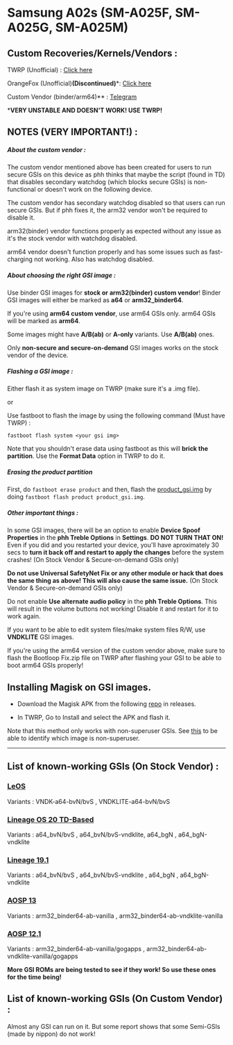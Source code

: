 # Samsung A02s (SM-A025F, SM-A025G, SM-A025M)

## Custom Recoveries/Kernels/Vendors :

TWRP (Unofficial) : [Click here](https://forum.xda-developers.com/t/recovery-unofficial-twrp-for-galaxy-a02s-snapdragon.4294377/)

OrangeFox (Unofficial)**(Discontinued)***: [Click here](https://forum.xda-developers.com/t/recovery-unofficial-twrp-for-galaxy-a02s-snapdragon.4294377/)

Custom Vendor (binder/arm64)** : [Telegram](https://t.me/samsung_galaxy_m01_a01_m11_a11)

***VERY UNSTABLE AND DOESN'T WORK! USE TWRP!**

## NOTES (VERY IMPORTANT!) :

##### About the custom vendor :

The custom vendor mentioned above has been created for users to run secure GSIs on this device as phh thinks that maybe the script (found in TD) that disables secondary watchdog (which blocks secure GSIs) is non-functional or doesn't work on the following device.

The custom vendor has secondary watchdog disabled so that users can run secure GSIs. But if phh fixes it, the arm32 vendor won't be required to disable it.

arm32(binder) vendor functions properly as expected without any issue as it's the stock vendor with watchdog disabled.

arm64 vendor doesn't function properly and has some issues such as fast-charging not working. Also has watchdog disabled.

##### About choosing the right GSI image :

Use binder GSI images for **stock or arm32(binder) custom vendor**! Binder GSI images will either be marked as **a64** or **arm32_binder64**. 

If you're using **arm64 custom vendor**, use arm64 GSIs only. arm64 GSIs will be marked as **arm64**.

Some images might have **A/B(ab)** or **A-only** variants. Use **A/B(ab)** ones.

Only **non-secure and secure-on-demand** GSI images works on the stock vendor of the device.

##### Flashing a GSI image :
Either flash it as system image on TWRP (make sure it's a .img file).

or

Use fastboot to flash the image by using the following command (Must have TWRP) :

`fastboot flash system <your gsi img>`

Note that you shouldn't erase data using fastboot as this will **brick the partition**. Use the **Format Data** option in TWRP to do it.

##### Erasing the product partition

First, do `fastboot erase product` and then, flash the [product_gsi.img](https://forum.xda-developers.com/attachments/product_gsi-img.5371179/) by doing `fastboot flash product product_gsi.img`.

##### Other important things :

In some GSI images, there will be an option to enable **Device Spoof Properties** in the **phh Treble Options** in **Settings**. **DO NOT TURN THAT ON!** Even if you did and you restarted your device, you'll have aproximately 30 secs to **turn it back off and restart to apply the changes** before the system crashes! (On Stock Vendor & Secure-on-demand GSIs only)

**Do not use Universal SafetyNet Fix or any other module or hack that does the same thing as above! This will also cause the same issue.** (On Stock Vendor & Secure-on-demand GSIs only)

Do not enable **Use alternate audio policy** in the **phh Treble Options**. This will result in the volume buttons not working! Disable it and restart for it to work again.

If you want to be able to edit system files/make system files R/W, use **VNDKLITE** GSI images.

If you're using the arm64 version of the custom vendor above, make sure to flash the Bootloop Fix.zip file on TWRP after flashing your GSI to be able to boot arm64 GSIs properly!

## Installing Magisk on GSI images.

- Download the Magisk APK from the following [repo](https://github.com/topjohnwu/Magisk) in releases.
  
- In TWRP, Go to Install and select the APK and flash it.
  

Note that this method only works with non-superuser GSIs. See [this](https://github.com/phhusson/treble_experimentations/wiki/Frequently-Asked-Questions-%28FAQ%29#naming-conventions-that-some-gsi-buildermaintainer-uses) to be able to identify which image is non-superuser.


***


## List of known-working GSIs (On Stock Vendor) :

### [LeOS](https://github.com/phhusson/treble_experimentations/wiki/Generic-System-Image-%28GSI%29-list#:~:text=17%20Jan-,LeOS%2020%20%26%20T,-Harvey186)
Variants : VNDK-a64-bvN/bvS , VNDKLITE-a64-bvN/bvS

### [Lineage OS 20 TD-Based](https://github.com/phhusson/treble_experimentations/wiki/Generic-System-Image-%28GSI%29-list#:~:text=18%20Feb-,LineageOS%0ATD%2Dbased,-AndyYan)

Variants : a64_bvN/bvS , a64_bvN/bvS-vndklite, a64_bgN , a64_bgN-vndklite

### [Lineage 19.1](https://github.com/phhusson/treble_experimentations/wiki/Generic-System-Image-%28GSI%29-list#:~:text=12%20Jan-,LineageOS%2019.1,-AndyYan)

Variants : a64_bvN/bvS , a64_bvN/bvS-vndklite , a64_bgN , a64_bgN-vndklite

### [AOSP 13](https://github.com/phhusson/treble_experimentations/wiki/Generic-System-Image-%28GSI%29-list#:~:text=31%20Jan-,AOSP,-TrebleDroid%20Builders)

Variants : arm32_binder64-ab-vanilla , arm32_binder64-ab-vndklite-vanilla

### [AOSP 12.1](https://github.com/phhusson/treble_experimentations/wiki/Generic-System-Image-%28GSI%29-list#:~:text=09%20Nov-,AOSP%2012.1,-Phhusson)

Variants : arm32_binder64-ab-vanilla/gogapps , arm32_binder64-ab-vndklite-vanilla/gogapps

**More GSI ROMs are being tested to see if they work! So use these ones for the time being!**

## List of known-working GSIs (On Custom Vendor) :

Almost any GSI can run on it. But some report shows that some Semi-GSIs (made by nippon) do not work!